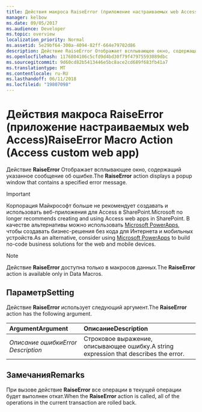 ```yaml
---
title: Действия макроса RaiseError (приложение настраиваемых web Access)
manager: kelbow
ms.date: 09/05/2017
ms.audience: Developer
ms.topic: overview
localization_priority: Normal
ms.assetid: 5e29bf64-300a-4094-82ff-664e79782d86
description: Действие RaiseError Отображает всплывающее окно, содержащий указанное сообщение об ошибке.
ms.openlocfilehash: 1176804106c5cfd9d4bd30f79f47975593089dbc
ms.sourcegitcommit: 9d60cd82b5413446e5bc8ace2cd689f683fb41a7
ms.translationtype: MT
ms.contentlocale: ru-RU
ms.lasthandoff: 06/11/2018
ms.locfileid: "19807098"
---
```

# <a name="raiseerror-macro-action-access-custom-web-app"></a><span data-ttu-id="c69e8-103">Действия макроса RaiseError (приложение настраиваемых web Access)</span><span class="sxs-lookup"><span data-stu-id="c69e8-103">RaiseError Macro Action (Access custom web app)</span></span>

<span data-ttu-id="c69e8-104">Действие **RaiseError** Отображает всплывающее окно, содержащий указанное сообщение об ошибке.</span><span class="sxs-lookup"><span data-stu-id="c69e8-104">The **RaiseError** action displays a popup window that contains a specified error message.</span></span> 
  
> [!IMPORTANT]
> <span data-ttu-id="c69e8-105">Корпорация Майкрософт больше не рекомендует создавать и использовать веб-приложения для Access в SharePoint.</span><span class="sxs-lookup"><span data-stu-id="c69e8-105">Microsoft no longer recommends creating and using Access web apps in SharePoint.</span></span> <span data-ttu-id="c69e8-106">В качестве альтернативы можно использовать [Microsoft PowerApps](https://powerapps.microsoft.com/en-us/), чтобы создавать бизнес-решения без кода для Интернета и мобильных устройств.</span><span class="sxs-lookup"><span data-stu-id="c69e8-106">As an alternative, consider using [Microsoft PowerApps](https://powerapps.microsoft.com/en-us/) to build no-code business solutions for the web and mobile devices.</span></span> 
  
> [!NOTE]
> <span data-ttu-id="c69e8-107">Действие **RaiseError** доступна только в макросов данных.</span><span class="sxs-lookup"><span data-stu-id="c69e8-107">The **RaiseError** action is available only in Data Macros.</span></span> 
  
## <a name="setting"></a><span data-ttu-id="c69e8-108">Параметр</span><span class="sxs-lookup"><span data-stu-id="c69e8-108">Setting</span></span>

<span data-ttu-id="c69e8-109">Действие **RaiseError** использует следующий аргумент.</span><span class="sxs-lookup"><span data-stu-id="c69e8-109">The **RaiseError** action has the following argument.</span></span> 
  
|<span data-ttu-id="c69e8-110">**Argument**</span><span class="sxs-lookup"><span data-stu-id="c69e8-110">**Argument**</span></span>|<span data-ttu-id="c69e8-111">**Описание**</span><span class="sxs-lookup"><span data-stu-id="c69e8-111">**Description**</span></span>|
|:-----|:-----|
| <span data-ttu-id="c69e8-112">_Описание ошибки_</span><span class="sxs-lookup"><span data-stu-id="c69e8-112">_Error Description_</span></span> <br/> |<span data-ttu-id="c69e8-113">Строковое выражение, описывающее ошибку.</span><span class="sxs-lookup"><span data-stu-id="c69e8-113">A string expression that describes the error.</span></span>  <br/> |
   
## <a name="remarks"></a><span data-ttu-id="c69e8-114">Замечания</span><span class="sxs-lookup"><span data-stu-id="c69e8-114">Remarks</span></span>

<span data-ttu-id="c69e8-115">При вызове действие **RaiseError** все операции в текущей операции будет выполнен откат.</span><span class="sxs-lookup"><span data-stu-id="c69e8-115">When the **RaiseError** action is called, all of the operations in the current transaction are rolled back.</span></span> 
  

